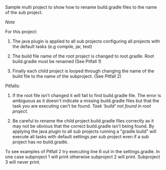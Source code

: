 Sample multi project to show how to rename build.gradle files to the name of the sub project.

*Note*

For this project: 

1. The java plugin is applied to all sub projects configuring all projects with the default tasks (e.g compile, jar, test)

2. The build file name of the root project is changed to root.gradle. Root build.gradle must be renamed (See Pitfall 1)

3. Finally each child project is looped through changing the name of the build file to the name of the subproject. (See Pitfall 2)

Pitfalls:

1. If the root file isn't changed it will fail to find build.gradle file. The error is ambiguous as it doesn't indicate a missing build.gradle files but that the task you are executing can't be found. *Task 'build' not found in root project.*

2. Be careful to rename the child project build.gradle files correctly as it may not be obvious that the correct build.gradle isn't being found. By applying the java plugin to all sub projects running a "gradle build" will execute all tasks with default settings per sub project even if a sub project has no build.gradle. 

To see examples of Pitfall 2 try executing line 6 out in the settings.gradle. 
In one case subproject 1 will print otherwise subproject 2 will print. 
Subproject 3 will never print.
